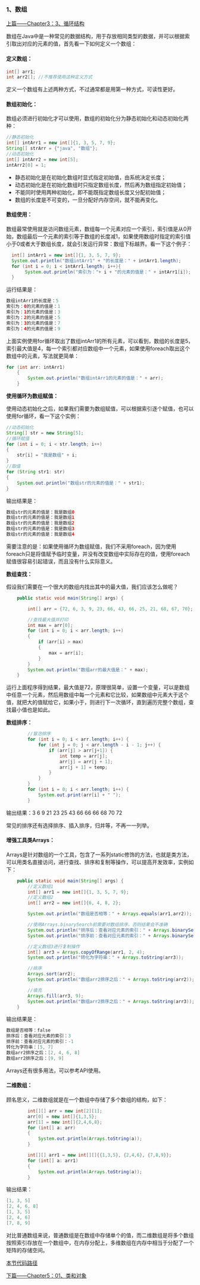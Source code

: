 ### 1、数组

[上篇——Chapter3：3、循环结构](https://github.com/wmhou/java_blog/blob/master/JavaSE/Chapter3%20%E6%B5%81%E7%A8%8B%E6%8E%A7%E5%88%B6/3%E3%80%81%E5%BE%AA%E7%8E%AF%E7%BB%93%E6%9E%84.md)

数组在Java中是一种常见的数据结构，用于存放相同类型的数据，并可以根据索引取出对应的元素的值，首先看一下如何定义一个数组：

#### 定义数组：

```java
int[] arr1;
int arr2[]; //不推荐使用这种定义方式
```

定义一个数组有上述两种方式，不过通常都是用第一种方式，可读性更好。

#### 数组初始化：

数组必须进行初始化才可以使用，数组的初始化分为静态初始化和动态初始化两种：

```java
//静态初始化
int[] intArr1 = new int[]{1, 3, 5, 7, 9};
String[] strArr = {"java", "数组"};  
//动态初始化
int[] intArr2 = new int[5];
intArr2[0] = 1;
```

- 静态初始化是在初始化数组时显式指定初始值，由系统决定长度；
- 动态初始化是在初始化数组时只指定数组长度，然后再为数组指定初始值；
- 不能同时使用两种初始化，即不能既指定数组长度又分配初始值；
- 数组的长度是不可变的，一旦分配好内存空间，就不能再变化。

#### 数组使用：

数组最常使用就是访问数组元素，数组每一个元素对应一个索引，索引值是从0开始，数组最后一个元素的索引等于数组的长度减1，如果使用数组时指定的索引值小于0或者大于数组长度，就会引发运行异常：数组下标越界。看一下这个例子：

```java
  int[] intArr1 = new int[]{1, 3, 5, 7, 9};
  System.out.println("数组intArr1" + "的长度是：" + intArr1.length);
  for (int i = 0; i < intArr1.length; i++){
       System.out.println("索引为："+ i + "的元素的值是：" + intArr1[i]);
  }
```

运行结果是：

```java
数组intArr1的长度是：5
索引为：0的元素的值是：1
索引为：1的元素的值是：3
索引为：2的元素的值是：5
索引为：3的元素的值是：7
索引为：4的元素的值是：9
```

上面实例使用for循环取出了数组intArr1的所有元素，可以看到，数组的长度是5，索引最大值是4，每一个索引都对应数组中一个元素，如果使用foreach取出这个数组中的元素，写法就更简单：

```java
for (int arr: intArr1)
    {
        System.out.println("数组intArr1的元素的值是：" + arr);
    }
```

**使用循环为数组赋值：**

使用动态初始化之后，如果我们需要为数组赋值，可以根据索引逐个赋值，也可以使用for循环，看一下这个实例：

```java
//动态初始化  
String[] str = new String[5];
//循环赋值
for (int i = 0; i < str.length; i++)
{
    str[i] = "我是数组" + i;
}
//取值
for (String str1: str)
{
    System.out.println("数组str的元素的值是：" + str1);
}
```

输出结果是：

```java
数组str的元素的值是：我是数组0
数组str的元素的值是：我是数组1
数组str的元素的值是：我是数组2
数组str的元素的值是：我是数组3
数组str的元素的值是：我是数组4
```

需要注意的是：如果使用循环为数组赋值，我们不采用foreach，因为使用foreach只是将值赋予临时变量，并没有改变数组中实际存在的值，使用foreach赋值很容易引起错误，而且没有什么实际意义。

**数组查找：**

假设我们需要在一个很大的数组内找出其中的最大值，我们应该怎么做呢？

```java
    public static void main(String[] args) {

        int[] arr = {72, 6, 3, 9, 23, 66, 43, 66, 25, 21, 68, 67, 70};

        //查找最大值并打印
        int max = arr[0];
        for (int i = 0; i < arr.length; i++)
        {
            if (arr[i] > max)
            {
                max = arr[i];
            }
        }
        System.out.println("数组arr的最大值是：" + max);
    }
```

运行上面程序得到结果，最大值是72，原理很简单，设置一个变量，可以是数组中任意一个元素，然后用数组中每一个元素和它比较，如果数组中元素大于这个值，就把大的值赋给它，如果小于，则进行下一次循环，直到遍历完整个数组，查找最小值也是如此。

**数组排序：**

```java
        //冒泡排序
        for (int i = 0; i < arr.length; i++) {
            for (int j = 0; j < arr.length - i - 1; j++) {
                if (arr[j] > arr[j+1]) {
                    int temp = arr[j];
                    arr[j] = arr[j + 1];
                    arr[j + 1] = temp;
                }
            }
        }
        for (int i = 0; i < arr.length; i++) {
            System.out.print(arr[i] + " ");
        }
```

输出结果：3 6 9 21 23 25 43 66 66 66 68 70 72 

常见的排序还有选择排序、插入排序，归并等，不再一一列举。

#### 增强工具类Arrays：

Arrays是针对数组的一个工具，包含了一系列static修饰的方法，也就是类方法，可以用类名直接访问，进行查找、排序和复制等操作，可以提高开发效率，实例如下：

```java
    public static void main(String[] args) {
        //定义数组1
        int[] arr1 = new int[]{1, 3, 5, 7, 9};
        //定义数组2
        int[] arr2 = new int[]{6, 4, 8, 2};

        System.out.println("数组是否相等：" + Arrays.equals(arr1,arr2));

        //使用Arrays.binarySearch前需要对数组排序，否则结果会不准确
        System.out.println("排序后：查看对应元素的索引：" + Arrays.binarySearch(arr1, 7));
        System.out.println("排序前：查看对应元素的索引：" + Arrays.binarySearch(arr2, 2));

        //定义数组3进行复制操作
        int[] arr3 = Arrays.copyOfRange(arr1, 2, 4);
        System.out.println("转化为字符串：" + Arrays.toString(arr3));

        //排序
        Arrays.sort(arr2);
        System.out.println("数组arr2排序之后：" + Arrays.toString(arr2));

        //填充
        Arrays.fill(arr3, 9);
        System.out.println("数组arr2排序之后：" + Arrays.toString(arr3));
    }
```

输出结果是：

```java
数组是否相等：false
排序后：查看对应元素的索引：3
排序前：查看对应元素的索引：-1
转化为字符串：[5, 7]
数组arr2排序之后：[2, 4, 6, 8]
数组arr2排序之后：[9, 9]
```

Arrays还有很多用法，可以参考API使用。

#### 二维数组：

顾名思义，二维数组就是在一个数组中存储了多个数组的结构，如下：

```java
        int[][] arr = new int[2][1];
        arr[0] = new int[]{1,3,5};
        arr[1] = new int[]{2,4,6,8};
        for (int[] a: arr)
        {
            System.out.println(Arrays.toString(a));
        }

        int[][] arr1 = new int[][]{{1,3,5}, {2,4,6}, {7,8,9}};
        for (int[] a: arr1)
        {
            System.out.println(Arrays.toString(a));
        }
```

输出结果：

```java
[1, 3, 5]
[2, 4, 6, 8]
[1, 3, 5]
[2, 4, 6]
[7, 8, 9]
```

对比普通数组来说，普通数组是在数组中存储单个的值，而二维数组是将多个数组按照索引存放在一个数组中，在内存分配上，多维数组在内存中相当于分配了一个矩阵的存储空间。

[本节代码路径](https://github.com/wmhou/java_blog/tree/master/JavaSE/JavaCode/src/com/wmhou/chapter4)

[下篇——Chapter5：01、类和对象](https://github.com/wmhou/java_blog/blob/master/JavaSE/Chapter5%20%E9%9D%A2%E5%90%91%E5%AF%B9%E8%B1%A1/1%E3%80%81%E7%B1%BB%E5%92%8C%E5%AF%B9%E8%B1%A1.md)